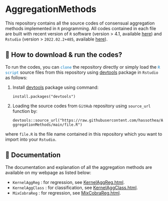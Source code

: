 # AggregationMethods

This repository contains all the source codes of consensual aggregation methods implemented in `R` programming. All codes contained in each file are built with recent version of `R` software (version $>$ 4.1, available [here](https://cran.r-project.org/bin/windows/base/)) and `Rstudio` (version > `2022.02.2+485`, available [here](https://www.rstudio.com/products/rstudio/download/#download)).

## &#128270; How to download & run the codes?

To run the codes, you can <span style="color: #097BC1">`clone`</span> the repository directly or simply load the <span style="color: #097BC1">`R script`</span> source files from this repository using [devtools](https://cran.r-project.org/web/packages/devtools/index.html) package in `Rstudio` as follows:

1. Install [devtools](https://cran.r-project.org/web/packages/devtools/index.html) package using command: 

    `install.packages("devtools")`

2. Loading the source codes from `GitHub` repository using `source_url` function by: 

    `devtools::source_url("https://raw.githubusercontent.com/hassothea/AggregationMethods/main/file.R")`

where `file.R` is the file name contained in this repository which you want to import into your `Rstudio`.

## &#128214; Documentation

The documentation and explanation of all the aggregation methods are available on my webpage as listed below:

- `KernelAggReg` : for regression, see [KernelAggReg.html](https://hassothea.github.io/files/CodesPhD/KernelAggReg.html).
- `KernelAggClass` : for classification, see [KernelAggClass.html](https://hassothea.github.io/files/CodesPhD/KernelAggClass.html).
- `MixCobraReg` : for regression, see [MixCobraReg.html](https://hassothea.github.io/files/CodesPhD/MixCobraReg.html).
